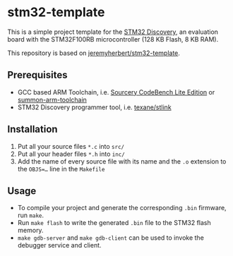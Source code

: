 stm32-template
==============

This is a simple project template for the
[STM32 Discovery](http://www.st.com/internet/evalboard/product/250863.jsp),
an evaluation board with the STM32F100RB microcontroller (128 KB Flash, 8 KB RAM).

This repository is based on [jeremyherbert/stm32-template](https://github.com/jeremyherbert/stm32-templates).

Prerequisites
-------------
 - GCC based ARM Toolchain, i.e. [Sourcery CodeBench Lite Edition](http://www.mentor.com/embedded-software/sourcery-tools/sourcery-codebench/editions/lite-edition/) or [summon-arm-toolchain](https://github.com/esden/summon-arm-toolchain)
 - STM32 Discovery programmer tool, i.e. [texane/stlink](https://github.com/texane/stlink)

Installation
------------

  1. Put all your source files `*.c` into `src/`
  2. Put all your header files `*.h` into `inc/`
  3. Add the name of every source file with its name and the `.o` extension to the `OBJS=…` line in the `Makefile`

Usage
-----

  - To compile your project and generate the corresponding `.bin` firmware, run `make`.
  - Run `make flash` to write the generated `.bin` file to the STM32 flash memory.
  - `make gdb-server` and `make gdb-client` can be used to invoke the debugger service and client.
